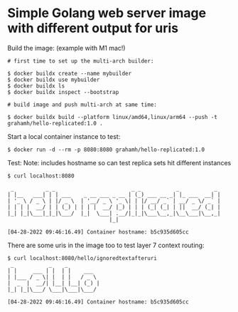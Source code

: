# Simple Golang web server image with different output for uris

Build the image:
(example with M1 mac!)
```
# first time to set up the multi-arch builder:

$ docker buildx create --name mybuilder
$ docker buildx use mybuilder
$ docker buildx ls
$ docker buildx inspect --bootstrap

# build image and push multi-arch at same time:

$ docker buildx build --platform linux/amd64,linux/arm64 --push -t grahamh/hello-replicated:1.0 .
```

Start a local container instance to test:
```
$ docker run -d --rm -p 8080:8080 grahamh/hello-replicated:1.0
```

Test:
Note: includes hostname so can test replica sets hit different instances
```
$ curl localhost:8080

 _          _ _                        _ _           _           _
| |__   ___| | | ___    _ __ ___ _ __ | (_) ___ __ _| |_ ___  __| |
| '_ \ / _ \ | |/ _ \  | '__/ _ \ '_ \| | |/ __/ _` | __/ _ \/ _` |
| | | |  __/ | | (_) | | | |  __/ |_) | | | (_| (_| | ||  __/ (_| |
|_| |_|\___|_|_|\___/  |_|  \___| .__/|_|_|\___\__,_|\__\___|\__,_|
                                |_|

[04-28-2022 09:46:16.49] Container hostname: b5c935d605cc
```

There are some uris in the image too to test layer 7 context routing:
```
$ curl localhost:8080/hello/ignoredtextafteruri
 _           _    _
| |     ___ | |  | |    ___
| |___ / _ \| |  | |   / _ \
|  _  |  __/| |__| |__| (_) |
|_| |_|\___/ \___|\___|\___/

[04-28-2022 09:46:16.49] Container hostname: b5c935d605cc
```

